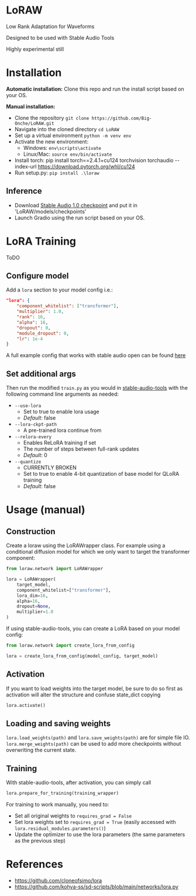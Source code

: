 # LoRAW
Low Rank Adaptation for Waveforms

Designed to be used with Stable Audio Tools

Highly experimental still

# Installation
**Automatic installation:**
Clone this repo and run the install script based on your OS.

**Manual installation:**
- Clone the repository `git clone https://github.com/Big-Onche/LoRAW.git`
- Navigate into the cloned directory `cd LoRAW`
- Set up a virtual environment `python -m venv env`
- Activate the new environment:
  - Windows: `env\scripts\activate`
  - Linux/Mac: `source env/bin/activate`
- Install torch: pip install torch==2.4.1+cu124 torchvision torchaudio --index-url https://download.pytorch.org/whl/cu124
- Run setup.py: `pip install .\loraw`

## Inference
- Download [Stable Audio 1.0 checkpoint](https://huggingface.co/stabilityai/stable-audio-open-1.0/blob/main/model.ckpt) and put it in 'LoRAW/models/checkpoints'
- Launch Gradio using the run script based on your OS.

# LoRA Training
ToDO

## Configure model
Add a `lora` section to your model config i.e.:

```JSON
"lora": {
    "component_whitelist": ["transformer"],
    "multiplier": 1.0,
    "rank": 16,
    "alpha": 16,
    "dropout": 0,
    "module_dropout": 0,
    "lr": 1e-4
}
```

A full example config that works with stable audio open can be found [here](https://github.com/NeuralNotW0rk/LoRAW/blob/main/examples/model_config.json)

## Set additional args
Then run the modified `train.py` as you would in [stable-audio-tools](https://github.com/Stability-AI/stable-audio-tools) with the following command line arguments as needed:
- `--use-lora`
    - Set to true to enable lora usage
    - *Default*: false
- `--lora-ckpt-path`
    - A pre-trained lora continue from
- `--relora-every`
    - Enables ReLoRA training if set
    - The number of steps between full-rank updates
    - *Default*: 0
- `--quantize`
    - CURRENTLY BROKEN
    - Set to true to enable 4-bit quantization of base model for QLoRA training
    - *Default*: false



# Usage (manual)

## Construction
Create a loraw using the LoRAWrapper class. For example using a conditional diffusion model for which we only want to target the transformer component:
```Python
from loraw.network import LoRAWrapper

lora = LoRAWrapper(
    target_model,
    component_whitelist=["transformer"],
    lora_dim=16,
    alpha=16,
    dropout=None,
    multiplier=1.0
)
```
If using stable-audio-tools, you can create a LoRA based on your model config:
```Python
from loraw.network import create_lora_from_config

lora = create_lora_from_config(model_config, target_model)
```

## Activation
If you want to load weights into the target model, be sure to do so first as activation will alter the structure and confuse state_dict copying
```Python
lora.activate()
```

## Loading and saving weights
`lora.load_weights(path)` and `lora.save_weights(path)` are for simple file IO. `lora.merge_weights(path)` can be used to add more checkpoints without overwriting the current state.

## Training
With stable-audio-tools, after activation, you can simply call
```Python
lora.prepare_for_training(training_wrapper)
```

For training to work manually, you need to:
- Set all original weights to `requires_grad = False`
- Set lora weights set to `requires_grad = True` (easily accessed with `lora.residual_modules.parameters()`)
- Update the optimizer to use the lora parameters (the same parameters as the previous step)

# References
- https://github.com/cloneofsimo/lora
- https://github.com/kohya-ss/sd-scripts/blob/main/networks/lora.py
